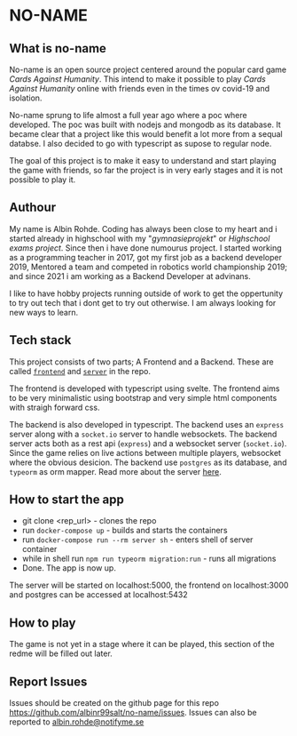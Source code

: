 # NO-NAME

## What is no-name
No-name is an open source project centered around the popular card game _Cards Against Humanity_. This intend to make it possible to play _Cards Against Humanity_ online with friends even in the times ov covid-19 and isolation. 

No-name sprung to life almost a full year ago where a poc where developed. The poc was built with nodejs and mongodb as its database. It became clear that a project like this would benefit a lot more from a sequal databse. I also decided to go with typescript as supose to regular node. 

The goal of this project is to make it easy to understand and start playing the game with friends, so far the project is in very early stages and it is not possible to play it.


## Authour
My name is Albin Rohde. Coding has always been close to my heart and i started already in highschool with my "_gymnasieprojekt_" or _Highschool exams project_. Since then i have done numourus project. I started working as a programming teacher in 2017, got my first job as a backend developer 2019, Mentored a team and competed in robotics world championship 2019; and since 2021 i am working as a Backend Developer at advinans.

I like to have hobby projects running outside of work to get the oppertunity to try out tech that i dont get to try out otherwise. I am always looking for new ways to learn.


## Tech stack
This project consists of two parts; A Frontend and a Backend. These are called [`frontend`](./frontend/README.md) and [`server`](./server/README.md) in the repo. 

The frontend is developed with typescript using svelte. The frontend aims to be very minimalistic using bootstrap and very simple html components with straigh forward css.

The backend is also developed in typescript. The backend uses an `express` server along with a `socket.io` server 
to handle websockets. The backend server acts both as a rest api (`express`) and a websocket server (`socket.io`). 
Since the game relies on live actions between multiple players, websocket where the obvious desicion. 
The backend use `postgres` as its database, and `typeorm` as orm mapper. Read more about the server [here](./server/README.md).


## How to start the app
- git clone <rep_url> - clones the repo
- run `docker-compose up` - builds and starts the containers
- run `docker-compose run --rm server sh` - enters shell of server container
- while in shell run `npm run typeorm migration:run` - runs all migrations
- Done. The app is now up.

The server will be started on localhost:5000, the frontend on localhost:3000 and postgres can be accessed at localhost:5432


## How to play
The game is not yet in a stage where it can be played, this section of the redme will be filled out later.


## Report Issues
Issues should be created on the github page for this repo https://github.com/albinr99salt/no-name/issues. Issues can also be reported to albin.rohde@notifyme.se


